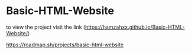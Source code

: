 # Basic-HTML-Website

to view the project visit the link (https://hamzahxx.github.io/Basic-HTML-Website/)

https://roadmap.sh/projects/basic-html-website
